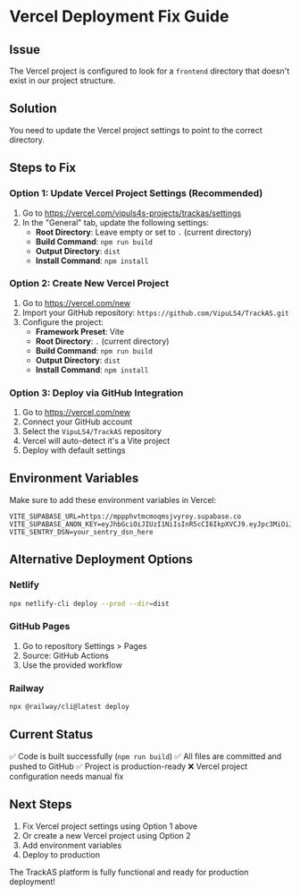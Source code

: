 # Vercel Deployment Fix Guide

## Issue
The Vercel project is configured to look for a `frontend` directory that doesn't exist in our project structure.

## Solution
You need to update the Vercel project settings to point to the correct directory.

## Steps to Fix

### Option 1: Update Vercel Project Settings (Recommended)
1. Go to https://vercel.com/vipuls4s-projects/trackas/settings
2. In the "General" tab, update the following settings:
   - **Root Directory**: Leave empty or set to `.` (current directory)
   - **Build Command**: `npm run build`
   - **Output Directory**: `dist`
   - **Install Command**: `npm install`

### Option 2: Create New Vercel Project
1. Go to https://vercel.com/new
2. Import your GitHub repository: `https://github.com/VipuLS4/TrackAS.git`
3. Configure the project:
   - **Framework Preset**: Vite
   - **Root Directory**: `.` (current directory)
   - **Build Command**: `npm run build`
   - **Output Directory**: `dist`
   - **Install Command**: `npm install`

### Option 3: Deploy via GitHub Integration
1. Go to https://vercel.com/new
2. Connect your GitHub account
3. Select the `VipuLS4/TrackAS` repository
4. Vercel will auto-detect it's a Vite project
5. Deploy with default settings

## Environment Variables
Make sure to add these environment variables in Vercel:

```
VITE_SUPABASE_URL=https://mppphvtmcmoqmsjvyroy.supabase.co
VITE_SUPABASE_ANON_KEY=eyJhbGciOiJIUzI1NiIsInR5cCI6IkpXVCJ9.eyJpc3MiOiJzdXBhYmFzZSIsInJlZiI6Im1wcHBodnRtY21vcW1zanZ5cm95Iiwicm9sZSI6ImFub24iLCJpYXQiOjE3NjAxMTgwNzAsImV4cCI6MjA3NTY5NDA3MH0.KXSAgDa1aPNZ7GpwY9L0YJ9lh6EVFV6gaQS9tuuJx_Y
VITE_SENTRY_DSN=your_sentry_dsn_here
```

## Alternative Deployment Options

### Netlify
```bash
npx netlify-cli deploy --prod --dir=dist
```

### GitHub Pages
1. Go to repository Settings > Pages
2. Source: GitHub Actions
3. Use the provided workflow

### Railway
```bash
npx @railway/cli@latest deploy
```

## Current Status
✅ Code is built successfully (`npm run build`)
✅ All files are committed and pushed to GitHub
✅ Project is production-ready
❌ Vercel project configuration needs manual fix

## Next Steps
1. Fix Vercel project settings using Option 1 above
2. Or create a new Vercel project using Option 2
3. Add environment variables
4. Deploy to production

The TrackAS platform is fully functional and ready for production deployment!
